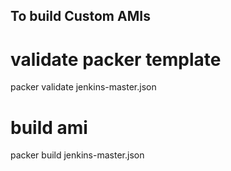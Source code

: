 ## To build Custom AMIs

# validate packer template
packer validate jenkins-master.json 

# build ami
packer build jenkins-master.json

